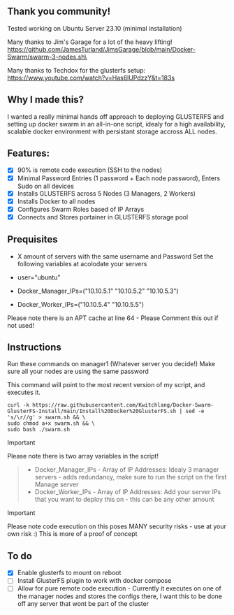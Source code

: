 ## Thank you community!
Tested working on Ubuntu Server 23.10 (minimal installation)

Many thanks to Jim's Garage for a lot of the heavy lifting!\
https://github.com/JamesTurland/JimsGarage/blob/main/Docker-Swarm/swarm-3-nodes.sh\

Many thanks to Techdox for the glusterfs setup:\
https://www.youtube.com/watch?v=Has6lUPdzzY&t=183s



## Why I made this?
I wanted a really minimal hands off approach to deploying GLUSTERFS and setting up docker swarm in an all-in-one script, idealy for a high availability, scalable docker environment with persistant storage accross ALL nodes.

## Features:
- [X] 90% is remote code execution (SSH to the nodes)
- [X] Minimal Password Entries (1 password + Each node password), Enters Sudo on all devices
- [x] Installs GLUSTERFS across 5 Nodes (3 Managers, 2 Workers)
- [X] Installs Docker to all nodes
- [X] Configures Swarm Roles based of IP Arrays
- [X] Connects and Stores portainer in GLUSTERFS storage pool

## Prequisites
* X amount of servers with the same username and Password
Set the following variables at acolodate your servers

* user="ubuntu"
* Docker_Manager_IPs=("10.10.5.1" "10.10.5.2" "10.10.5.3")
* Docker_Worker_IPs=("10.10.5.4" "10.10.5.5")

Please note there is an APT cache at line 64 - Please Comment this out if not used!

## Instructions

Run these commands on manager1 (Whatever server you decide!)
Make sure all your nodes are using the same password 

This command will point to the most recent version of my script, and executes it.
```
curl -k https://raw.githubusercontent.com/Kwitchlang/Docker-Swarm-GlusterFS-Install/main/Install%20Docker%20GlusterFS.sh | sed -e 's/\r//g' > swarm.sh && \
sudo chmod a+x swarm.sh && \
sudo bash ./swarm.sh
```
> [!IMPORTANT]
Please note there is two array variables in the script!
> * Docker_Manager_IPs - Array of IP Addresses: Idealy 3 manager servers - adds redundancy, make sure to run the script on the first Manage server
> * Docker_Worker_IPs - Array of IP Addresses: Add your server IPs that you want to deploy this on - this can be any other amount





> [!IMPORTANT]
> Please note code execution on this poses MANY security risks - use at your own risk :)
> This is more of a proof of concept


## To do
- [x] Enable glusterfs to mount on reboot
- [ ] Install GlusterFS plugin to work with docker compose
- [ ] Allow for pure remote code execution - Currently it executes on one of the manager nodes and stores the configs there, I want this to be done off any server that wont be part of the cluster
